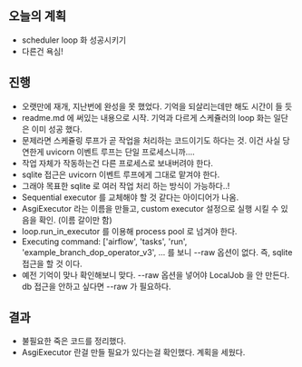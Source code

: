 ## 오늘의 계획

- scheduler loop 화 성공시키기
- 다른건 욕심!

## 진행

- 오랫만에 재개, 지난번에 완성을 못 했었다. 기억을 되살리는데만 해도 시간이 들 듯
- readme.md 에 써있는 내용으로 시작. 기억과 다르게 스케쥴러의 loop 화는 일단은 이미 성공 했다.
- 문제라면 스케쥴링 루프가 곧 작업을 처리하는 코드이기도 하다는 것. 이건 사실 당연한게 uvicorn 이벤트 루프는 단일 프로세스니까....
- 작업 자체가 작동하는건 다른 프로세스로 보내버려야 한다.
- sqlite 접근은 uvicorn 이벤트 루프에게 그대로 맡겨야 한다.
- 그래야 목표한 sqlite 로 여러 작업 처리 하는 방식이 가능하다..!
- Sequential executor 를 교체해야 할 것 같다는 아이디어가 나옴.
- AsgiExecutor 라는 이름을 만들고, custom executor 설정으로 실행 시킬 수 있음을 확인. (이름 갈이만 함)
- loop.run_in_executor 를 이용해 process pool 로 넘겨야 한다. 
- Executing command: ['airflow', 'tasks', 'run', 'example_branch_dop_operator_v3', ... 를 보니 --raw 옵션이 없다. 즉, sqlite 접근을 할 것 이다.
- 예전 기억이 맞나 확인해보니 맞다. --raw 옵션을 넣어야 LocalJob 을 안 만든다. db 접근을 안하고 싶다면 --raw 가 필요하다.

## 결과

- 불필요한 죽은 코드를 정리했다.
- AsgiExecutor 란걸 만들 필요가 있다는걸 확인했다. 계획을 세웠다.